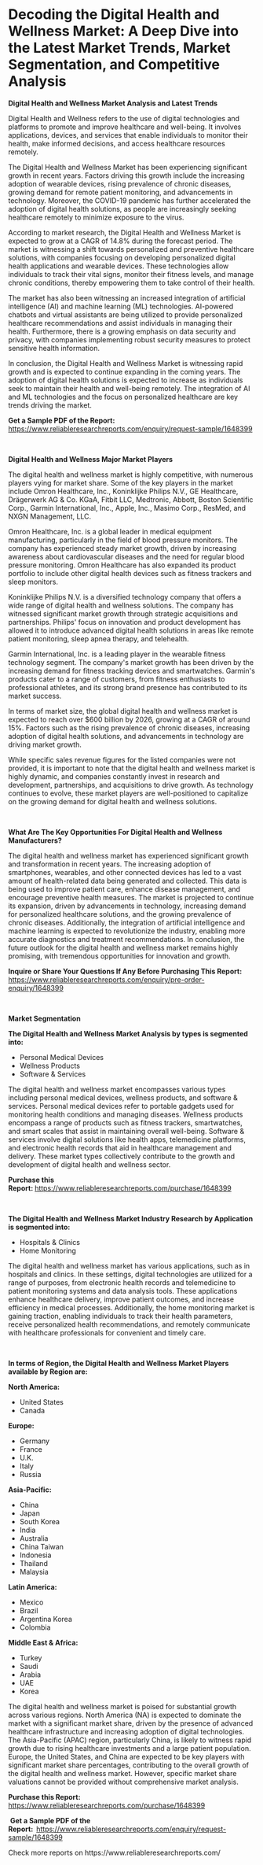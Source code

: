 <p><h1>Decoding the Digital Health and Wellness Market: A Deep Dive into the Latest Market Trends, Market Segmentation, and Competitive Analysis</h1></p><p><strong>Digital Health and Wellness Market Analysis and Latest Trends</strong></p>
<p><p>Digital Health and Wellness refers to the use of digital technologies and platforms to promote and improve healthcare and well-being. It involves applications, devices, and services that enable individuals to monitor their health, make informed decisions, and access healthcare resources remotely.</p><p>The Digital Health and Wellness Market has been experiencing significant growth in recent years. Factors driving this growth include the increasing adoption of wearable devices, rising prevalence of chronic diseases, growing demand for remote patient monitoring, and advancements in technology. Moreover, the COVID-19 pandemic has further accelerated the adoption of digital health solutions, as people are increasingly seeking healthcare remotely to minimize exposure to the virus.</p><p>According to market research, the Digital Health and Wellness Market is expected to grow at a CAGR of 14.8% during the forecast period. The market is witnessing a shift towards personalized and preventive healthcare solutions, with companies focusing on developing personalized digital health applications and wearable devices. These technologies allow individuals to track their vital signs, monitor their fitness levels, and manage chronic conditions, thereby empowering them to take control of their health.</p><p>The market has also been witnessing an increased integration of artificial intelligence (AI) and machine learning (ML) technologies. AI-powered chatbots and virtual assistants are being utilized to provide personalized healthcare recommendations and assist individuals in managing their health. Furthermore, there is a growing emphasis on data security and privacy, with companies implementing robust security measures to protect sensitive health information.</p><p>In conclusion, the Digital Health and Wellness Market is witnessing rapid growth and is expected to continue expanding in the coming years. The adoption of digital health solutions is expected to increase as individuals seek to maintain their health and well-being remotely. The integration of AI and ML technologies and the focus on personalized healthcare are key trends driving the market.</p></p>
<p><strong>Get a Sample PDF of the Report:&nbsp;</strong> <a href="https://www.reliableresearchreports.com/enquiry/request-sample/1648399">https://www.reliableresearchreports.com/enquiry/request-sample/1648399</a></p>
<p>&nbsp;</p>
<p><strong>Digital Health and Wellness Major Market Players</strong></p>
<p><p>The digital health and wellness market is highly competitive, with numerous players vying for market share. Some of the key players in the market include Omron Healthcare, Inc., Koninklijke Philips N.V., GE Healthcare, Drägerwerk AG & Co. KGaA, Fitbit LLC, Medtronic, Abbott, Boston Scientific Corp., Garmin International, Inc., Apple, Inc., Masimo Corp., ResMed, and NXGN Management, LLC.</p><p>Omron Healthcare, Inc. is a global leader in medical equipment manufacturing, particularly in the field of blood pressure monitors. The company has experienced steady market growth, driven by increasing awareness about cardiovascular diseases and the need for regular blood pressure monitoring. Omron Healthcare has also expanded its product portfolio to include other digital health devices such as fitness trackers and sleep monitors.</p><p>Koninklijke Philips N.V. is a diversified technology company that offers a wide range of digital health and wellness solutions. The company has witnessed significant market growth through strategic acquisitions and partnerships. Philips' focus on innovation and product development has allowed it to introduce advanced digital health solutions in areas like remote patient monitoring, sleep apnea therapy, and telehealth.</p><p>Garmin International, Inc. is a leading player in the wearable fitness technology segment. The company's market growth has been driven by the increasing demand for fitness tracking devices and smartwatches. Garmin's products cater to a range of customers, from fitness enthusiasts to professional athletes, and its strong brand presence has contributed to its market success.</p><p>In terms of market size, the global digital health and wellness market is expected to reach over $600 billion by 2026, growing at a CAGR of around 15%. Factors such as the rising prevalence of chronic diseases, increasing adoption of digital health solutions, and advancements in technology are driving market growth.</p><p>While specific sales revenue figures for the listed companies were not provided, it is important to note that the digital health and wellness market is highly dynamic, and companies constantly invest in research and development, partnerships, and acquisitions to drive growth. As technology continues to evolve, these market players are well-positioned to capitalize on the growing demand for digital health and wellness solutions.</p></p>
<p>&nbsp;</p>
<p><strong>What Are The Key Opportunities For Digital Health and Wellness Manufacturers?</strong></p>
<p><p>The digital health and wellness market has experienced significant growth and transformation in recent years. The increasing adoption of smartphones, wearables, and other connected devices has led to a vast amount of health-related data being generated and collected. This data is being used to improve patient care, enhance disease management, and encourage preventive health measures. The market is projected to continue its expansion, driven by advancements in technology, increasing demand for personalized healthcare solutions, and the growing prevalence of chronic diseases. Additionally, the integration of artificial intelligence and machine learning is expected to revolutionize the industry, enabling more accurate diagnostics and treatment recommendations. In conclusion, the future outlook for the digital health and wellness market remains highly promising, with tremendous opportunities for innovation and growth.</p></p>
<p><strong>Inquire or Share Your Questions If Any Before Purchasing This Report:</strong> <a href="https://www.reliableresearchreports.com/enquiry/pre-order-enquiry/1648399">https://www.reliableresearchreports.com/enquiry/pre-order-enquiry/1648399</a></p>
<p>&nbsp;</p>
<p><strong>Market Segmentation</strong></p>
<p><strong>The Digital Health and Wellness Market Analysis by types is segmented into:</strong></p>
<p><ul><li>Personal Medical Devices</li><li>Wellness Products</li><li>Software & Services</li></ul></p>
<p><p>The digital health and wellness market encompasses various types including personal medical devices, wellness products, and software & services. Personal medical devices refer to portable gadgets used for monitoring health conditions and managing diseases. Wellness products encompass a range of products such as fitness trackers, smartwatches, and smart scales that assist in maintaining overall well-being. Software & services involve digital solutions like health apps, telemedicine platforms, and electronic health records that aid in healthcare management and delivery. These market types collectively contribute to the growth and development of digital health and wellness sector.</p></p>
<p><strong>Purchase this Report:&nbsp;</strong><a href="https://www.reliableresearchreports.com/purchase/1648399">https://www.reliableresearchreports.com/purchase/1648399</a></p>
<p>&nbsp;</p>
<p><strong>The Digital Health and Wellness Market Industry Research by Application is segmented into:</strong></p>
<p><ul><li>Hospitals & Clinics</li><li>Home Monitoring</li></ul></p>
<p><p>The digital health and wellness market has various applications, such as in hospitals and clinics. In these settings, digital technologies are utilized for a range of purposes, from electronic health records and telemedicine to patient monitoring systems and data analysis tools. These applications enhance healthcare delivery, improve patient outcomes, and increase efficiency in medical processes. Additionally, the home monitoring market is gaining traction, enabling individuals to track their health parameters, receive personalized health recommendations, and remotely communicate with healthcare professionals for convenient and timely care.</p></p>
<p>&nbsp;</p>
<p><strong>In terms of Region, the Digital Health and Wellness Market Players available by Region are:</strong></p>
<p>
    <p> <strong> North America: </strong>
        <ul>
            <li>United States</li>
            <li>Canada</li>
        </ul>
        </p> 
    <p> <strong> Europe: </strong>
        <ul>
            <li>Germany</li>
            <li>France</li>
            <li>U.K.</li>
            <li>Italy</li>
            <li>Russia</li>
        </ul>
        </p> 
    <p> <strong> Asia-Pacific: </strong>
        <ul>
            <li>China</li>
            <li>Japan</li>
            <li>South Korea</li>
            <li>India</li>
            <li>Australia</li>
            <li>China Taiwan</li>
            <li>Indonesia</li>
            <li>Thailand</li>
            <li>Malaysia</li>
        </ul>
        </p> 
    <p> <strong> Latin America: </strong>
        <ul>
            <li>Mexico</li>
            <li>Brazil</li>
            <li>Argentina Korea</li>
            <li>Colombia</li>
        </ul>
        </p> 
    <p> <strong> Middle East & Africa: </strong>
        <ul>
            <li>Turkey</li>
            <li>Saudi</li>
            <li>Arabia</li>
            <li>UAE</li>
            <li>Korea</li>
        </ul>
    </p>
    </p>
<p><p>The digital health and wellness market is poised for substantial growth across various regions. North America (NA) is expected to dominate the market with a significant market share, driven by the presence of advanced healthcare infrastructure and increasing adoption of digital technologies. The Asia-Pacific (APAC) region, particularly China, is likely to witness rapid growth due to rising healthcare investments and a large patient population. Europe, the United States, and China are expected to be key players with significant market share percentages, contributing to the overall growth of the digital health and wellness market. However, specific market share valuations cannot be provided without comprehensive market analysis.</p></p>
<p><strong>Purchase this Report: </strong><a href="https://www.reliableresearchreports.com/purchase/1648399">https://www.reliableresearchreports.com/purchase/1648399</a></p>
<p>&nbsp;<strong>Get a Sample PDF of the Report:&nbsp;&nbsp;</strong><a href="https://www.reliableresearchreports.com/enquiry/request-sample/1648399">https://www.reliableresearchreports.com/enquiry/request-sample/1648399</a></p>
<p><strong></strong></p>
<p>Check more reports on https://www.reliableresearchreports.com/</p>